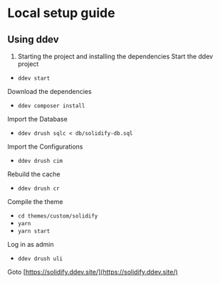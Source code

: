 # Local setup guide

## Using ddev

1. Starting the project and installing the dependencies
Start the ddev project
  - `ddev start`

Download the dependencies 
  - `ddev composer install`

Import the Database
  - `ddev drush sqlc < db/solidify-db.sql`

Import the Configurations
  - `ddev drush cim`

Rebuild the cache
  - `ddev drush cr`

Compile the theme
  - `cd themes/custom/solidify`
  - `yarn`
  - `yarn start`

Log in as admin
  - `ddev drush uli`


Goto [https://solidify.ddev.site/](https://solidify.ddev.site/)
